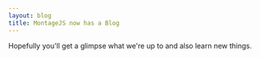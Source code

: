 ```yaml
---
layout: blog
title: MontageJS now has a Blog
---
```


Hopefully you'll get a glimpse what we're up to and also learn new things.